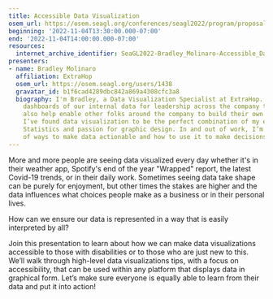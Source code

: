 ```yaml
---
title: Accessible Data Visualization
osem_url: https://osem.seagl.org/conferences/seagl2022/program/proposals/912
beginning: '2022-11-04T13:30:00.000-07:00'
end: '2022-11-04T14:00:00.000-07:00'
resources:
  internet_archive_identifier: SeaGL2022-Bradley_Molinaro-Accessible_Data_Visualization
presenters:
- name: Bradley Molinaro
  affiliation: ExtraHop
  osem_url: https://osem.seagl.org/users/1438
  gravatar_id: b1f6cad4289dbc842a869a4308cfc3a8
  biography: I'm Bradley, a Data Visualization Specialist at ExtraHop. I build interactive
    dashboards of our internal data for leadership across the company to use and I
    also help enable other folks around the company to build their own dashboards.
    I’ve found data visualization to be the perfect combination of my education in
    Statistics and passion for graphic design. In and out of work, I’m always thinking
    of ways to make data actionable and how to use it to make decisions easier.
---
```


More and more people are seeing data visualized every day whether it's in their weather app, Spotify's end of the year "Wrapped" report, the latest Covid-19 trends, or in their daily work. Sometimes seeing data take shape can be purely for enjoyment, but other times the stakes are higher and the data influences what choices people make as a business or in their personal lives.

How can we ensure our data is represented in a way that is easily interpreted by all?

Join this presentation to learn about how we can make data visualizations accessible to those with disabilities or to those who are just new to this. We’ll walk through high-level data visualizations tips, with a focus on accessibility, that can be used within any platform that displays data in graphical form. Let’s make sure everyone is equally able to learn from their data and put it into action!
